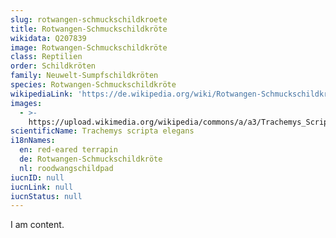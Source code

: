 ```yaml
---
slug: rotwangen-schmuckschildkroete
title: Rotwangen-Schmuckschildkröte
wikidata: Q207839
image: Rotwangen-Schmuckschildkröte
class: Reptilien
order: Schildkröten
family: Neuwelt-Sumpfschildkröten
species: Rotwangen-Schmuckschildkröte
wikipediaLink: 'https://de.wikipedia.org/wiki/Rotwangen-Schmuckschildkröte'
images:
  - >-
    https://upload.wikimedia.org/wikipedia/commons/a/a3/Trachemys_Scripta_Elegans_02.jpg
scientificName: Trachemys scripta elegans
i18nNames:
  en: red-eared terrapin
  de: Rotwangen-Schmuckschildkröte
  nl: roodwangschildpad
iucnID: null
iucnLink: null
iucnStatus: null
---
```


I am content.

